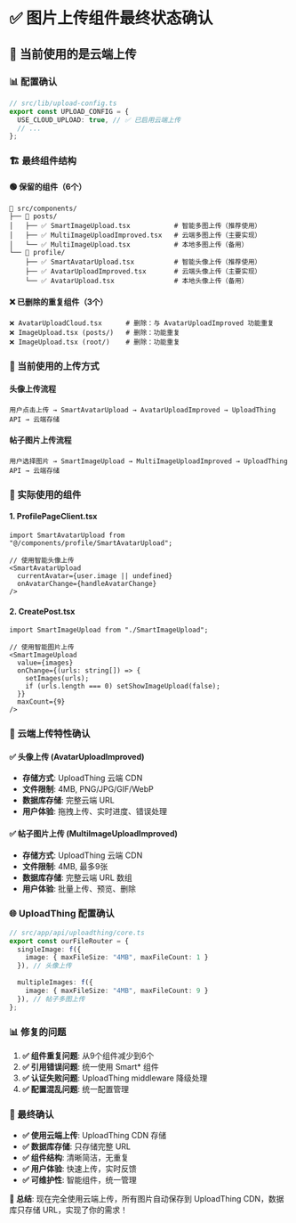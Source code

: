 # ✅ 图片上传组件最终状态确认

## 🎯 当前使用的是云端上传

### 📊 配置确认
```typescript
// src/lib/upload-config.ts
export const UPLOAD_CONFIG = {
  USE_CLOUD_UPLOAD: true, // ✅ 已启用云端上传
  // ...
};
```

### 🏗️ 最终组件结构

#### 🟢 保留的组件（6个）

```
📁 src/components/
├── 📁 posts/
│   ├── ✅ SmartImageUpload.tsx           # 智能多图上传（推荐使用）
│   ├── ✅ MultiImageUploadImproved.tsx   # 云端多图上传（主要实现）
│   └── ✅ MultiImageUpload.tsx           # 本地多图上传（备用）
└── 📁 profile/
    ├── ✅ SmartAvatarUpload.tsx          # 智能头像上传（推荐使用）
    ├── ✅ AvatarUploadImproved.tsx       # 云端头像上传（主要实现）
    └── ✅ AvatarUpload.tsx               # 本地头像上传（备用）
```

#### ❌ 已删除的重复组件（3个）
```
❌ AvatarUploadCloud.tsx      # 删除：与 AvatarUploadImproved 功能重复
❌ ImageUpload.tsx (posts/)   # 删除：功能重复
❌ ImageUpload.tsx (root/)    # 删除：功能重复
```

### 🎯 当前使用的上传方式

#### 头像上传流程
```
用户点击上传 → SmartAvatarUpload → AvatarUploadImproved → UploadThing API → 云端存储
```

#### 帖子图片上传流程
```
用户选择图片 → SmartImageUpload → MultiImageUploadImproved → UploadThing API → 云端存储
```

### 🔧 实际使用的组件

#### 1. ProfilePageClient.tsx
```tsx
import SmartAvatarUpload from "@/components/profile/SmartAvatarUpload";

// 使用智能头像上传
<SmartAvatarUpload 
  currentAvatar={user.image || undefined} 
  onAvatarChange={handleAvatarChange} 
/>
```

#### 2. CreatePost.tsx
```tsx
import SmartImageUpload from "./SmartImageUpload";

// 使用智能图片上传
<SmartImageUpload
  value={images}
  onChange={(urls: string[]) => {
    setImages(urls);
    if (urls.length === 0) setShowImageUpload(false);
  }}
  maxCount={9}
/>
```

### 📱 云端上传特性确认

#### ✅ 头像上传 (AvatarUploadImproved)
- **存储方式**: UploadThing 云端 CDN
- **文件限制**: 4MB, PNG/JPG/GIF/WebP
- **数据库存储**: 完整云端 URL
- **用户体验**: 拖拽上传、实时进度、错误处理

#### ✅ 帖子图片上传 (MultiImageUploadImproved)  
- **存储方式**: UploadThing 云端 CDN
- **文件限制**: 4MB, 最多9张
- **数据库存储**: 完整云端 URL 数组
- **用户体验**: 批量上传、预览、删除

### 🌐 UploadThing 配置确认

```typescript
// src/app/api/uploadthing/core.ts
export const ourFileRouter = {
  singleImage: f({
    image: { maxFileSize: "4MB", maxFileCount: 1 }
  }), // 头像上传
  
  multipleImages: f({
    image: { maxFileSize: "4MB", maxFileCount: 9 }
  }), // 帖子多图上传
};
```

### 📊 修复的问题

1. **✅ 组件重复问题**: 从9个组件减少到6个
2. **✅ 引用错误问题**: 统一使用 Smart* 组件
3. **✅ 认证失败问题**: UploadThing middleware 降级处理
4. **✅ 配置混乱问题**: 统一配置管理

### 🎉 最终确认

- **✅ 使用云端上传**: UploadThing CDN 存储
- **✅ 数据库存储**: 只存储完整 URL
- **✅ 组件结构**: 清晰简洁，无重复
- **✅ 用户体验**: 快速上传，实时反馈
- **✅ 可维护性**: 智能组件，统一管理

**🎯 总结**: 现在完全使用云端上传，所有图片自动保存到 UploadThing CDN，数据库只存储 URL，实现了你的需求！

